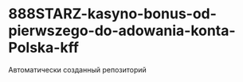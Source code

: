 # 888STARZ-kasyno-bonus-od-pierwszego-do-adowania-konta-Polska-kff
Автоматически созданный репозиторий
